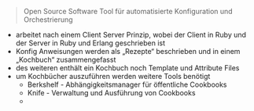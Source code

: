 >Open Source Software Tool für automatisierte Konfiguration und Orchestrierung

- arbeitet nach einem Client Server Prinzip, wobei der Client in Ruby und der Server in Ruby und Erlang geschrieben ist
- Konfig Anweisungen werden als „Rezepte“ beschrieben und in einem „Kochbuch“ zusammengefasst
- des weiteren enthält ein Kochbuch noch Template und Attribute Files
- um Kochbücher auszuführen werden weitere Tools benötigt
	- Berkshelf - Abhängigkeitsmanager für öffentliche Cookbooks
	- Knife - Verwaltung und Ausführung von Cookbooks
	- 